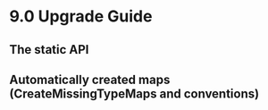 # 9.0 Upgrade Guide

## The static API

## Automatically created maps (CreateMissingTypeMaps and conventions)